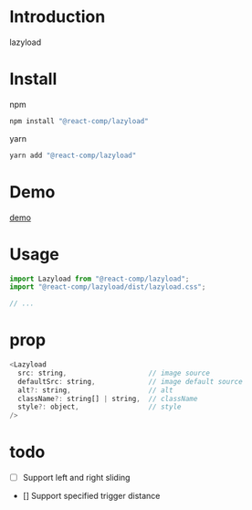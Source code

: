 # Introduction

lazyload

# Install

npm

```bash
npm install "@react-comp/lazyload"
```

yarn

```bash
yarn add "@react-comp/lazyload"
```

# Demo

[demo](https://react-comp.github.io/lazyload/)

# Usage

```js
import Lazyload from "@react-comp/lazyload";
import "@react-comp/lazyload/dist/lazyload.css";

// ...
```

# prop

```js
<Lazyload
  src: string,                    // image source
  defaultSrc: string,             // image default source
  alt?: string,                   // alt
  className?: string[] | string,  // className
  style?: object,                 // style
/>
```

# todo

- [ ] Support left and right sliding

- [] Support specified trigger distance
